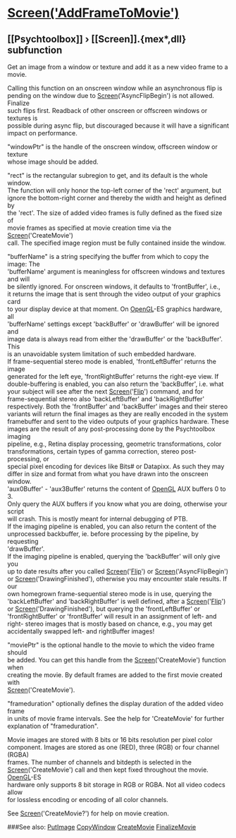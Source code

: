 # [Screen('AddFrameToMovie')](Screen-AddFrameToMovie) 
## [[Psychtoolbox]] &#8250; [[Screen]].{mex*,dll} subfunction


Get an image from a window or texture and add it as a new video frame to a  
movie.  
  
Calling this function on an onscreen window while an asynchronous flip is  
pending on the window due to [Screen](Screen)('AsyncFlipBegin') is not allowed. Finalize  
such flips first. Readback of other onscreen or offscreen windows or textures is  
possible during async flip, but discouraged because it will have a significant  
impact on performance.  
  
"windowPtr" is the handle of the onscreen window, offscreen window or texture  
whose image should be added.  
  
"rect" is the rectangular subregion to get, and its default is the whole window.  
The function will only honor the top-left corner of the 'rect' argument, but  
ignore the bottom-right corner and thereby the width and height as defined by  
the 'rect'. The size of added video frames is fully defined as the fixed size of  
movie frames as specified at movie creation time via the [Screen](Screen)('CreateMovie')  
call. The specified image region must be fully contained inside the window.  
  
"bufferName" is a string specifying the buffer from which to copy the image: The  
'bufferName' argument is meaningless for offscreen windows and textures and will  
be silently ignored. For onscreen windows, it defaults to 'frontBuffer', i.e.,  
it returns the image that is sent through the video output of your graphics card  
to your display device at that moment. On [OpenGL](OpenGL)-ES graphics hardware, all  
'bufferName' settings except 'backBuffer' or 'drawBuffer' will be ignored and  
image data is always read from either the 'drawBuffer' or the 'backBuffer'. This  
is an unavoidable system limitation of such embedded hardware.  
If frame-sequential stereo mode is enabled, 'frontLeftBuffer' returns the image  
generated for the left eye, 'frontRightBuffer' returns the right-eye view. If  
double-buffering is enabled, you can also return the 'backBuffer', i.e. what  
your subject will see after the next [Screen](Screen)('[Flip](Flip)') command, and for  
frame-sequential stereo also 'backLeftBuffer' and 'backRightBuffer'  
respectively. Both the 'frontBuffer' and 'backBuffer' images and their stereo  
variants will return the final images as they are really encoded in the system  
framebuffer and sent to the video outputs of your graphics hardware. These  
images are the result of any post-processing done by the Psychtoolbox imaging  
pipeline, e.g., Retina display processing, geometric transformations, color  
transformations, certain types of gamma correction, stereo post-processing, or  
special pixel encoding for devices like Bits\# or Datapixx. As such they may  
differ in size and format from what you have drawn into the onscreen window.  
'aux0Buffer' - 'aux3Buffer' returns the content of [OpenGL](OpenGL) AUX buffers 0 to 3.  
Only query the AUX buffers if you know what you are doing, otherwise your script  
will crash. This is mostly meant for internal debugging of PTB.  
If the imaging pipeline is enabled, you can also return the content of the  
unprocessed backbuffer, ie. before processing by the pipeline, by requesting  
'drawBuffer'.  
If the imaging pipeline is enabled, querying the 'backBuffer' will only give you  
up to date results after you called [Screen](Screen)('[Flip](Flip)') or [Screen](Screen)('AsyncFlipBegin')  
or [Screen](Screen)('DrawingFinished'), otherwise you may encounter stale results. If our  
own homegrown frame-sequential stereo mode is in use, querying the  
'backLeftBuffer' and 'backRightBuffer' is well defined, after a [Screen](Screen)('[Flip](Flip)')  
or [Screen](Screen)('DrawingFinished'), but querying the 'frontLeftBuffer' or  
'frontRightBuffer' or 'frontBuffer' will result in an assignment of left- and  
right- stereo images that is mostly based on chance, e.g., you may get  
accidentally swapped left- and rightBuffer images!  
  
"moviePtr" is the optional handle to the movie to which the video frame should  
be added. You can get this handle from the [Screen](Screen)('CreateMovie') function when  
creating the movie. By default frames are added to the first movie created with  
[Screen](Screen)('CreateMovie').  
  
"frameduration" optionally defines the display duration of the added video frame  
in units of movie frame intervals. See the help for 'CreateMovie' for further  
explanation of "frameduration".  
  
Movie images are stored with 8 bits or 16 bits resolution per pixel color  
component. Images are stored as one (RED), three (RGB) or four channel (RGBA)  
frames. The number of channels and bitdepth is selected in the  
[Screen](Screen)('CreateMovie') call and then kept fixed throughout the movie. [OpenGL](OpenGL)-ES  
hardware only supports 8 bit storage in RGB or RGBA. Not all video codecs allow  
for lossless encoding or encoding of all color channels.  
  
See [Screen](Screen)('CreateMovie?') for help on movie creation.  
  


###See also:
[PutImage](Screen-PutImage) [CopyWindow](Screen-CopyWindow) [CreateMovie](Screen-CreateMovie) [FinalizeMovie](Screen-FinalizeMovie)
